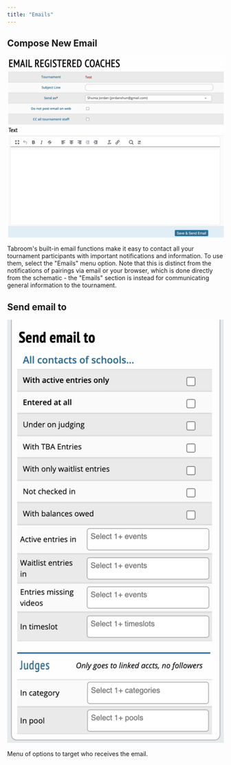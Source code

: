```yaml
---
title: "Emails"
---
```


## Compose New Email

<img src="/screenshots/Entries_-_Emails_-_compose_new_email.png"
title="Entries_-_Emails_-_compose_new_email.png" />

Tabroom's built-in email functions make it easy to contact all your
tournament participants with important notifications and information. To
use them, select the "Emails" menu option. Note that this is distinct
from the notifications of pairings via email or your browser, which is
done directly from the schematic - the "Emails" section is instead for
communicating general information to the tournament.

## Send email to

<img src="/screenshots/Entries_-_Emails_-_send_email_to.png"
title="Entries_-_Emails_-_send_email_to.png" />

Menu of options to target who receives the email.